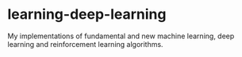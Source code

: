 # learning-deep-learning
My implementations of fundamental and new machine learning, deep learning and reinforcement learning algorithms.
